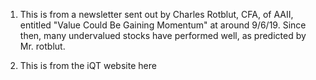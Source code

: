 1. This is from a newsletter sent out  by Charles Rotblut, CFA, of AAII, entitled "Value Could Be Gaining Momentum" at around 9/6/19. Since then, many undervalued stocks have performed well, as predicted by Mr. rotblut. 

2. This is from the iQT website here
